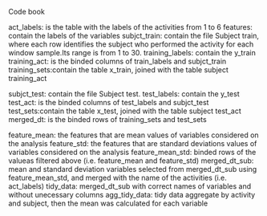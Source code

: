 Code book

act_labels: is the table with the labels of the activities from 1 to 6
features: contain the labels of the variables
subjct_train: contain the file Subject train, where each row identifies the subject who performed the activity for each window sample.Its range is from 1 to 30. 
training_labels: contain the y_train 
training_act: is the binded columns of train_labels and subjct_train
training_sets:contain the table x_train, joined with the table subject training_act

subjct_test:  contain the file Subject test.
test_labels: contain the y_test 
test_act: is the binded columns of test_labels and subjct_test
test_sets:contain the table x_test, joined with the table subject test_act
merged_dt: is the binded rows of training_sets and test_sets

feature_mean: the features that are mean values of variables considered on the analysis
feature_std: the features that are standard deviations values of variables considered on the analysis
feature_mean_std: binded rows of the valueas filtered above (i.e. feature_mean and feature_std)
merged_dt_sub: mean and standard deviation variables selected from merged_dt_sub using feature_mean_std, and merged with the name of the activities (i.e. act_labels)
tidy_data: merged_dt_sub with correct names of variables and without unecessary columns
agg_tidy_data: tidy data aggregate by activity and subject, then the mean was calculated for each variable
